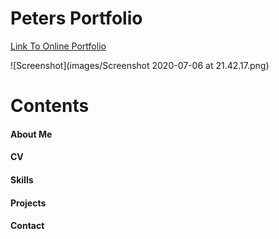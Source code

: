 # Peters Portfolio

[Link To Online Portfolio](https://thatguy560.github.io/)

![Screenshot](images/Screenshot 2020-07-06 at 21.42.17.png)

# Contents

#### About Me

#### CV

#### Skills

#### Projects

#### Contact